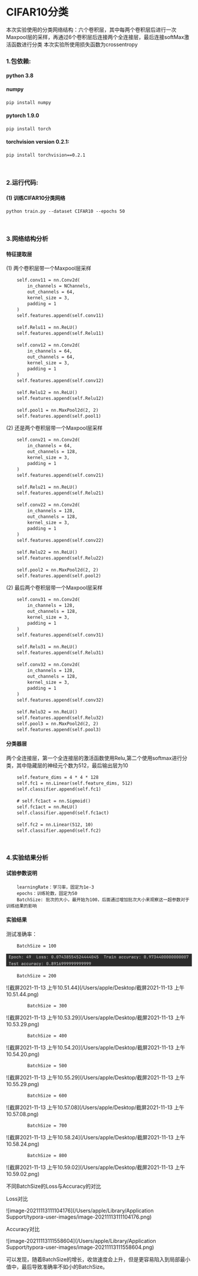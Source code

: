 # CIFAR10分类 

本次实验使用的分类网络结构：六个卷积层，其中每两个卷积层后进行一次Maxpool层的采样，再通过6个卷积层后连接两个全连接层，最后连接softMax激活函数进行分类
本次实验所使用损失函数为crossentropy

### 1.包依赖:
#### python 3.8
#### numpy
    pip install numpy
#### pytorch 1.9.0
    pip install torch
#### torchvision version 0.2.1:
    pip install torchvision==0.2.1

<br/>

### 2.运行代码:
#### (1) 训练CIFAR10分类网络

    python train.py --dataset CIFAR10 --epochs 50
<br/>

### 3.网络结构分析

#### 特征提取层

(1) 两个卷积层带一个Maxpool层采样

        self.conv11 = nn.Conv2d(
            in_channels = NChannels,
            out_channels = 64,
            kernel_size = 3,
            padding = 1
        )
        self.features.append(self.conv11)
    
        self.Relu11 = nn.ReLU()
        self.features.append(self.Relu11)
    
        self.conv12 = nn.Conv2d(
            in_channels = 64,
            out_channels = 64,
            kernel_size = 3,
            padding = 1
        )
        self.features.append(self.conv12)
    
        self.Relu12 = nn.ReLU()
        self.features.append(self.Relu12)
    
        self.pool1 = nn.MaxPool2d(2, 2)
        self.features.append(self.pool1)

(2) 还是两个卷积层带一个Maxpool层采样

        self.conv21 = nn.Conv2d(
            in_channels = 64,
            out_channels = 128,
            kernel_size = 3,
            padding = 1
        )
        self.features.append(self.conv21)
    
        self.Relu21 = nn.ReLU()
        self.features.append(self.Relu21)
    
        self.conv22 = nn.Conv2d(
            in_channels = 128,
            out_channels = 128,
            kernel_size = 3,
            padding = 1
        )
        self.features.append(self.conv22)
    
        self.Relu22 = nn.ReLU()
        self.features.append(self.Relu22)
    
        self.pool2 = nn.MaxPool2d(2, 2)
        self.features.append(self.pool2)
(2) 最后两个卷积层带一个Maxpool层采样

        self.conv31 = nn.Conv2d(
            in_channels = 128,
            out_channels = 128,
            kernel_size = 3,
            padding = 1
        )
        self.features.append(self.conv31)
     
        self.Relu31 = nn.ReLU()
        self.features.append(self.Relu31)
     
        self.conv32 = nn.Conv2d(
            in_channels = 128,
            out_channels = 128,
            kernel_size = 3,
            padding = 1
        )
        self.features.append(self.conv32)
    
        self.Relu32 = nn.ReLU()
        self.features.append(self.Relu32)
        self.pool3 = nn.MaxPool2d(2, 2)
        self.features.append(self.pool3)

#### 分类器层

两个全连接层，第一个全连接层的激活函数使用Relu,第二个使用softmax进行分类，其中隐藏层的神经元个数为512，最后输出层为10

        self.feature_dims = 4 * 4 * 128
        self.fc1 = nn.Linear(self.feature_dims, 512)
        self.classifier.append(self.fc1)
    
        # self.fc1act = nn.Sigmoid()
        self.fc1act = nn.ReLU()
        self.classifier.append(self.fc1act)
    
        self.fc2 = nn.Linear(512, 10)
        self.classifier.append(self.fc2)

<br/>

### 4.实验结果分析

#### 试验参数说明

        learningRate：学习率，固定为1e-3
        epochs：训练轮数，固定为50
        BatchSize: 批次的大小，最开始为100，后面通过增加批次大小来观察这一超参数对于训练结果的影响

#### 实验结果
测试准确率：

        BatchSize = 100

![截屏2021-11-13 上午10.38.34](https://github.com/wljLlla/CIFAR10_Classification/blob/main/image/1.png)

```
    BatchSize = 200  
```

![截屏2021-11-13 上午10.51.44](/Users/apple/Desktop/截屏2021-11-13 上午10.51.44.png)

```
		BatchSize = 300
```

![截屏2021-11-13 上午10.53.29](/Users/apple/Desktop/截屏2021-11-13 上午10.53.29.png)

```
		BatchSize = 400
```

![截屏2021-11-13 上午10.54.20](/Users/apple/Desktop/截屏2021-11-13 上午10.54.20.png)

```
		BatchSize = 500
```

![截屏2021-11-13 上午10.55.29](/Users/apple/Desktop/截屏2021-11-13 上午10.55.29.png)

```
		BatchSize = 600
```

![截屏2021-11-13 上午10.57.08](/Users/apple/Desktop/截屏2021-11-13 上午10.57.08.png)

```
		BatchSize = 700
```

![截屏2021-11-13 上午10.58.24](/Users/apple/Desktop/截屏2021-11-13 上午10.58.24.png)

```
		BatchSize = 800
```

![截屏2021-11-13 上午10.59.02](/Users/apple/Desktop/截屏2021-11-13 上午10.59.02.png)

不同BatchSize的Loss与Accuracy的对比

Loss对比

![image-20211113111104176](/Users/apple/Library/Application Support/typora-user-images/image-20211113111104176.png)

Accuracy对比

![image-20211113111558604](/Users/apple/Library/Application Support/typora-user-images/image-20211113111558604.png)

可以发现，随着BatchSize的增长，收敛速度会上升，但是更容易陷入到局部最小值中，最后导致准确率不如小的BatchSize。
